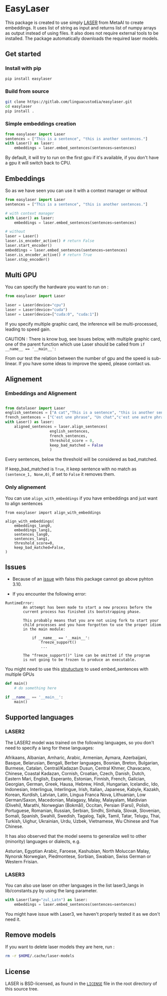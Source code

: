 # EasyLaser

This package is created to use simply [LASER](https://github.com/facebookresearch/LASER) from MetaAI to create embeddings. It uses list of string as input and returns list of numpy arrays as output instead of using files. It also does not require external tools to be installed. The package automatically downloads the required laser models.

## Get started

### Install with pip

```bash
pip install easylaser
```

### Build from source

```bash
git clone https://gitlab.com/linguacustodia/easylaser.git
cd easylaser
pip install .
```

### Simple embeddings creation

```python
from easylaser import Laser
sentences = ["This is a sentence", "this is another sentences."]
with Laser() as laser:
    embeddings = laser.embed_sentences(sentences=sentences)
```

By default, it will try to run on the first gpu if it's available, if you don't have a gpu it will switch back to CPU.

## Embeddings

So as we have seen you can use it with a context manager or without

```python
from easylaser import Laser
sentences = ["This is a sentence", "this is another sentences."]

# with context manager
with Laser() as laser:
    embeddings = laser.embed_sentences(sentences=sentences)

# without
laser = Laser()
laser.is_encoder_active() # return False
laser.start_encoder()
embeddings = laser.embed_sentences(sentences=sentences)
laser.is_encoder_active() # return True
laser.stop_encoder()
```

## Multi GPU

You can specify the hardware you want to run on :

```python
from easylaser import Laser

laser = Laser(device="cpu")
laser = Laser(device="cuda")
laser = Laser(device=["cuda:0", "cuda:1"])

```

If you specify multiple graphic card, the inference will be multi-processed, leading to speed gain.

CAUTION : There is know bug, see Issues below, with multiple graphic card, one of the parent function which use Laser should be called from `if __name__ == '__main__':`

From our test the relation between the number of gpu and the speed is sub-linear. If you have some ideas to improve the speed, please contact us.

## Alignement

### Embeddings and Alignement

```python

from datolaser import Laser
english_sentences = ["A cat","This is a sentence", "this is another sentences."]
french_sentences = ["C'est une phrase", "Un chat","c'est une autre phrase."]
with Laser() as laser:
    aligned_sentences = laser.align_sentences(
                    english_sentences,
                    french_sentences,
                    threshold_score = 0,
                    keep_bad_matched = False
                    )
```

Every sentences, below the threshold will be considered as bad_matched.

If keep_bad_matched is `True`, it keep sentence with no match as `(sentence_1, None,0)`, if set to `False` it removes them.

### Only alignement

You can use `align_with_embeddings` if you have embeddings and just want to align sentences

```
from easylaser import align_with_embeddings

align_with_embeddings(
    embeddings_lang0,
    embeddings_lang1,
    sentences_lang0,
    sentences_lang1,
    threshold_score=0,
    keep_bad_matched=False,
)
```

## Issues

- Because of an [issue](https://github.com/facebookresearch/fairseq/issues/5012) with faiss this package cannot go above pyhton 3.10.

- If you encounter the following error:

```
RuntimeError:
        An attempt has been made to start a new process before the
        current process has finished its bootstrapping phase.

        This probably means that you are not using fork to start your
        child processes and you have forgotten to use the proper idiom
        in the main module:

            if __name__ == '__main__':
                freeze_support()
                ...

        The "freeze_support()" line can be omitted if the program
        is not going to be frozen to produce an executable.
```

You might need to use this [strutucture](https://pytorch.org/docs/stable/notes/windows.html#multiprocessing-error-without-if-clause-protection) to used embed_sentences with multiple GPUs

```python
def main()
    # do something here

if __name__ == '__main__':
    main()
```

## Supported languages

### LASER2

The LASER2 model was trained on the following languages, so you don't need to specify a lang for these languages:

Afrikaans, Albanian, Amharic, Arabic, Armenian, Aymara, Azerbaijani, Basque, Belarusian, Bengali,
Berber languages, Bosnian, Breton, Bulgarian, Burmese, Catalan, Central/Kadazan Dusun, Central Khmer,
Chavacano, Chinese, Coastal Kadazan, Cornish, Croatian, Czech, Danish, Dutch, Eastern Mari, English,
Esperanto, Estonian, Finnish, French, Galician, Georgian, German, Greek, Hausa, Hebrew, Hindi,
Hungarian, Icelandic, Ido, Indonesian, Interlingua, Interlingue, Irish, Italian, Japanese, Kabyle,
Kazakh, Korean, Kurdish, Latvian, Latin, Lingua Franca Nova, Lithuanian, Low German/Saxon,
Macedonian, Malagasy, Malay, Malayalam, Maldivian (Divehi), Marathi, Norwegian (Bokmål), Occitan,
Persian (Farsi), Polish, Portuguese, Romanian, Russian, Serbian, Sindhi, Sinhala, Slovak, Slovenian,
Somali, Spanish, Swahili, Swedish, Tagalog, Tajik, Tamil, Tatar, Telugu, Thai, Turkish, Uighur,
Ukrainian, Urdu, Uzbek, Vietnamese, Wu Chinese and Yue Chinese.

It has also observed that the model seems to generalize well to other (minority) languages or dialects, e.g.

Asturian, Egyptian Arabic, Faroese, Kashubian, North Moluccan Malay, Nynorsk Norwegian, Piedmontese, Sorbian, Swabian, Swiss German or Western Frisian.

### LASER3

You can also use laser on other languages in the list laser3_langs in lib/constants.py by using the lang parameter.

```python
with Laser(lang="zul_Latn") as laser:
    embeddings = laser.embed_sentences(sentences=sentences)
```

You might have issue with Laser3, we haven't properly tested it as we don't need it.

## Remove models

If you want to delete laser models they are here, run :

```bash
rm -r $HOME/.cache/laser-models
```

## License

LASER is BSD-licensed, as found in the [`LICENSE`](LICENSE) file in the root directory of this source tree.
